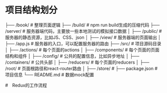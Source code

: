 # 项目结构划分

├── /book/           # 整理页面逻辑
├── /build/          # npm run build生成的压缩代码
├── /server/         # 服务器端代码，主要放一些本地测试的模拟接口数据
│ ├── /public/       # 服务器的静态资源，比如JS、CSS、json
│ ├── /view/         # 服务器端的页面输出
│ ├── /app.js        # 服务器的入口，可以配置服务器的路由
├── /src/            # 项目源码目录
│ ├── /actions/      # 每个页面的actions
│ ├── /components/   # 每个页面的页面结构和组件
│ ├── /config/       # 公共的配置信息，比如异步地址
│ ├── /containers/   # 公共头部
│ ├── /reducers/     # 每个页面的reducers
│ ├── /root/         # 页面根路径和react-router路由
│ ├── /store/        # 
├── package.json     # 项目信息
└── README.md        # 数据mock配置

#　Redux的工作流程











